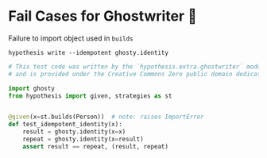 # Fail Cases for Ghostwriter  👻

Failure to import object used in `builds`

```shell
hypothesis write --idempotent ghosty.identity
```

```python
# This test code was written by the `hypothesis.extra.ghostwriter` module
# and is provided under the Creative Commons Zero public domain dedication.

import ghosty
from hypothesis import given, strategies as st


@given(x=st.builds(Person))  # note: raises ImportError
def test_idempotent_identity(x):
    result = ghosty.identity(x=x)
    repeat = ghosty.identity(x=result)
    assert result == repeat, (result, repeat)

```
